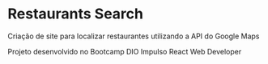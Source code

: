 # Restaurants Search 
Criação de site para localizar restaurantes utilizando a API do Google Maps

Projeto desenvolvido no Bootcamp DIO Impulso React Web Developer

